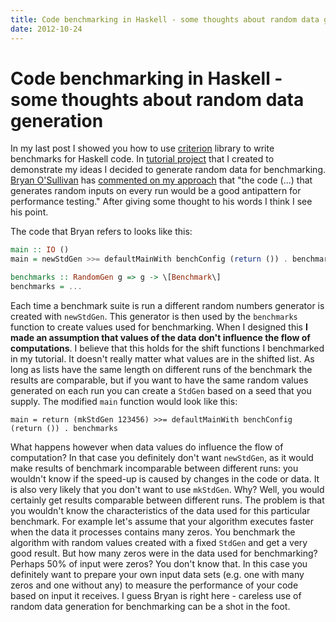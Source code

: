 ```yaml
---
title: Code benchmarking in Haskell - some thoughts about random data generation
date: 2012-10-24
---
```


Code benchmarking in Haskell - some thoughts about random data generation
=========================================================================

In my last post I showed you how to use
[criterion](http://hackage.haskell.org/package/criterion) library to write
benchmarks for Haskell code. In [tutorial
project](https://github.com/jstolarek/haskell-testing-stub/) that I created to
demonstrate my ideas I decided to generate random data for benchmarking. [Bryan
O'Sullivan](http://www.serpentine.com/posts/) has [commented on my
approach](http://www.reddit.com/r/haskell/comments/11w5c1/code_benchmarking_in_haskell_using_criterion_and/)
that "the code (...) that generates random inputs on every run would be a good
antipattern for performance testing." After giving some thought to his words I
think I see his point.

The code that Bryan refers to looks like this:

```haskell
main :: IO ()
main = newStdGen >>= defaultMainWith benchConfig (return ()) . benchmarks

benchmarks :: RandomGen g => g -> \[Benchmark\]
benchmarks = ...
```

Each time a benchmark suite is run a different random numbers generator is
created with `newStdGen`. This generator is then used by the `benchmarks`
function to create values used for benchmarking. When I designed this **I made
an assumption that values of the data don't influence the flow of
computations**. I believe that this holds for the shift functions I benchmarked
in my tutorial. It doesn't really matter what values are in the shifted list. As
long as lists have the same length on different runs of the benchmark the
results are comparable, but if you want to have the same random values generated
on each run you can create a `StdGen` based on a seed that you supply. The
modified `main` function would look like this:

```
main = return (mkStdGen 123456) >>= defaultMainWith benchConfig (return ()) . benchmarks
```

What happens however when data values do influence the flow of computation? In
that case you definitely don't want `newStdGen`, as it would make results of
benchmark incomparable between different runs: you wouldn't know if the speed-up
is caused by changes in the code or data. It is also very likely that you don't
want to use `mkStdGen`. Why? Well, you would certainly get results comparable
between different runs. The problem is that you wouldn't know the
characteristics of the data used for this particular benchmark. For example
let's assume that your algorithm executes faster when the data it processes
contains many zeros. You benchmark the algorithm with random values created with
a fixed `StdGen` and get a very good result. But how many zeros were in the data
used for benchmarking? Perhaps 50% of input were zeros? You don't know that. In
this case you definitely want to prepare your own input data sets (e.g. one with
many zeros and one without any) to measure the performance of your code based on
input it receives. I guess Bryan is right here - careless use of random data
generation for benchmarking can be a shot in the foot.

